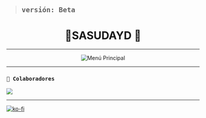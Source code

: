 > ## **`versión: Beta`**

<h1 align="center"> 🌟SASUDAYD 🌟</h1>

---
<p align="center">
  <img src="https://image.api.playstation.com/cdn/EP0700/CUSA03365_00/gSJkkVfpqk8qEp3fQglGcu3OLbXeHJ1W.png?w=620&thumb=false" alt="Menú Principal">
</p>  

---

### **`🌟 Colaboradores`**
<a href="https://github.com/deylinqff/astro-bot/graphs/contributors">
<img src="https://contrib.rocks/image?repo=deylinqff/astro-bot" /> 
</a>

---

[![ko-fi](https://ko-fi.com/img/githubbutton_sm.svg)](https://ko-fi.com/I2I11GKDL4)
